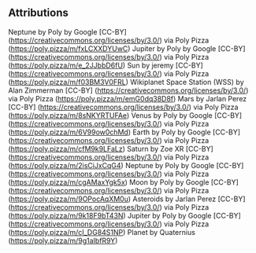 ## Attributions
Neptune by Poly by Google [CC-BY] (https://creativecommons.org/licenses/by/3.0/) via Poly Pizza (https://poly.pizza/m/fxLCXXDYUwC)
Jupiter by Poly by Google [CC-BY] (https://creativecommons.org/licenses/by/3.0/) via Poly Pizza (https://poly.pizza/m/e_2JJbbD6fU)
Sun by jeremy [CC-BY] (https://creativecommons.org/licenses/by/3.0/) via Poly Pizza (https://poly.pizza/m/f03BM3V0FRL)
Wikiplanet Space Station (WSS) by Alan Zimmerman [CC-BY] (https://creativecommons.org/licenses/by/3.0/) via Poly Pizza (https://poly.pizza/m/emG0dq38D8f)
Mars by Jarlan Perez [CC-BY] (https://creativecommons.org/licenses/by/3.0/) via Poly Pizza (https://poly.pizza/m/8sNKYRTUFAe)
Venus by Poly by Google [CC-BY] (https://creativecommons.org/licenses/by/3.0/) via Poly Pizza (https://poly.pizza/m/6V99ow0chMd)
Earth by Poly by Google [CC-BY] (https://creativecommons.org/licenses/by/3.0/) via Poly Pizza (https://poly.pizza/m/cfM9k9LFaLz)
Saturn by Zoe XR [CC-BY] (https://creativecommons.org/licenses/by/3.0/) via Poly Pizza (https://poly.pizza/m/2isCiJxCqG4)
Neptune by Poly by Google [CC-BY] (https://creativecommons.org/licenses/by/3.0/) via Poly Pizza (https://poly.pizza/m/cgAMaxYgk5x)
Moon by Poly by Google [CC-BY] (https://creativecommons.org/licenses/by/3.0/) via Poly Pizza (https://poly.pizza/m/9OPocAqXM0u)
Asteroids by Jarlan Perez [CC-BY] (https://creativecommons.org/licenses/by/3.0/) via Poly Pizza (https://poly.pizza/m/9k18F9bT43N)
Jupiter by Poly by Google [CC-BY] (https://creativecommons.org/licenses/by/3.0/) via Poly Pizza (https://poly.pizza/m/cI_DG84S1NP)
Planet by Quaternius (https://poly.pizza/m/9g1aIbfR9Y)